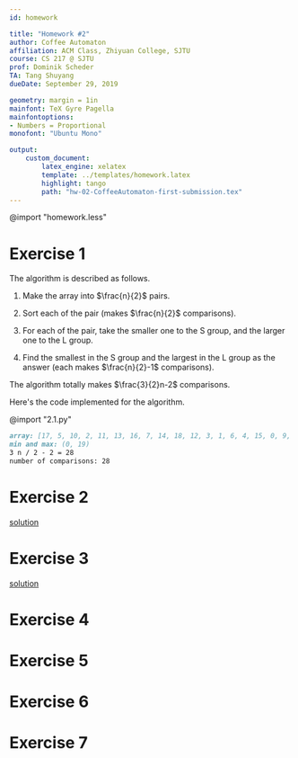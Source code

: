 ```yaml
---
id: homework

title: "Homework #2"
author: Coffee Automaton
affiliation: ACM Class, Zhiyuan College, SJTU
course: CS 217 @ SJTU
prof: Dominik Scheder
TA: Tang Shuyang
dueDate: September 29, 2019

geometry: margin = 1in
mainfont: TeX Gyre Pagella
mainfontoptions:
- Numbers = Proportional
monofont: "Ubuntu Mono"

output:
    custom_document:
        latex_engine: xelatex
        template: ../templates/homework.latex
        highlight: tango
        path: "hw-02-CoffeeAutomaton-first-submission.tex"
---
```


@import "homework.less"

# Exercise 1

The algorithm is described as follows.

1. Make the array into $\frac{n}{2}$ pairs.

2. Sort each of the pair (makes $\frac{n}{2}$ comparisons).

3. For each of the pair, take the smaller one to the S group, and the larger one to the L group.

4. Find the smallest in the S group and the largest in the L group as the answer (each makes $\frac{n}{2}-1$ comparisons).
   
The algorithm totally makes $\frac{3}{2}n-2$ comparisons.

Here's the code implemented for the algorithm.

@import "2.1.py"

```markdown
array: [17, 5, 10, 2, 11, 13, 16, 7, 14, 18, 12, 3, 1, 6, 4, 15, 0, 9, 8, 19]
min and max: (0, 19)
3 n / 2 - 2 = 28
number of comparisons: 28
```

# Exercise 2

[solution](https://www.zhihu.com/question/33113457)

# Exercise 3

[solution](http://theory.stanford.edu/~tim/w11/l/qsort.pdf)

# Exercise 4

# Exercise 5

# Exercise 6

# Exercise 7
